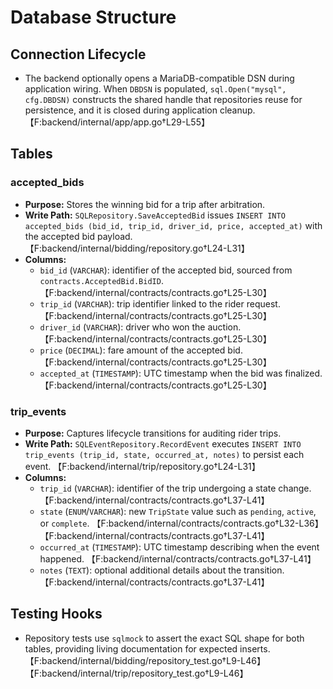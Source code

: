 # Database Structure

## Connection Lifecycle
- The backend optionally opens a MariaDB-compatible DSN during application wiring. When `DBDSN` is populated, `sql.Open("mysql", cfg.DBDSN)` constructs the shared handle that repositories reuse for persistence, and it is closed during application cleanup. 【F:backend/internal/app/app.go†L29-L55】

## Tables

### accepted_bids
- **Purpose:** Stores the winning bid for a trip after arbitration.
- **Write Path:** `SQLRepository.SaveAcceptedBid` issues `INSERT INTO accepted_bids (bid_id, trip_id, driver_id, price, accepted_at)` with the accepted bid payload. 【F:backend/internal/bidding/repository.go†L24-L31】
- **Columns:**
  - `bid_id` (`VARCHAR`): identifier of the accepted bid, sourced from `contracts.AcceptedBid.BidID`. 【F:backend/internal/contracts/contracts.go†L25-L30】
  - `trip_id` (`VARCHAR`): trip identifier linked to the rider request. 【F:backend/internal/contracts/contracts.go†L25-L30】
  - `driver_id` (`VARCHAR`): driver who won the auction. 【F:backend/internal/contracts/contracts.go†L25-L30】
  - `price` (`DECIMAL`): fare amount of the accepted bid. 【F:backend/internal/contracts/contracts.go†L25-L30】
  - `accepted_at` (`TIMESTAMP`): UTC timestamp when the bid was finalized. 【F:backend/internal/contracts/contracts.go†L25-L30】

### trip_events
- **Purpose:** Captures lifecycle transitions for auditing rider trips.
- **Write Path:** `SQLEventRepository.RecordEvent` executes `INSERT INTO trip_events (trip_id, state, occurred_at, notes)` to persist each event. 【F:backend/internal/trip/repository.go†L24-L31】
- **Columns:**
  - `trip_id` (`VARCHAR`): identifier of the trip undergoing a state change. 【F:backend/internal/contracts/contracts.go†L37-L41】
  - `state` (`ENUM`/`VARCHAR`): new `TripState` value such as `pending`, `active`, or `complete`. 【F:backend/internal/contracts/contracts.go†L32-L36】【F:backend/internal/contracts/contracts.go†L37-L41】
  - `occurred_at` (`TIMESTAMP`): UTC timestamp describing when the event happened. 【F:backend/internal/contracts/contracts.go†L37-L41】
  - `notes` (`TEXT`): optional additional details about the transition. 【F:backend/internal/contracts/contracts.go†L37-L41】

## Testing Hooks
- Repository tests use `sqlmock` to assert the exact SQL shape for both tables, providing living documentation for expected inserts. 【F:backend/internal/bidding/repository_test.go†L9-L46】【F:backend/internal/trip/repository_test.go†L9-L46】
